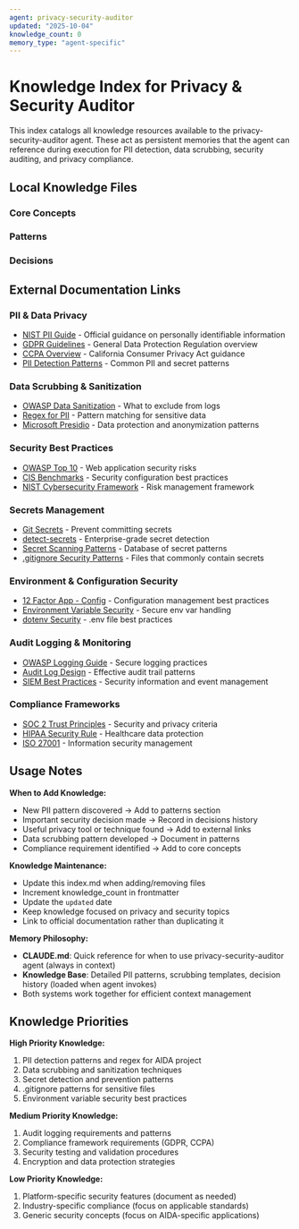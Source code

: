```yaml
---
agent: privacy-security-auditor
updated: "2025-10-04"
knowledge_count: 0
memory_type: "agent-specific"
---
```


# Knowledge Index for Privacy & Security Auditor

This index catalogs all knowledge resources available to the privacy-security-auditor agent. These act as persistent memories that the agent can reference during execution for PII detection, data scrubbing, security auditing, and privacy compliance.

## Local Knowledge Files

### Core Concepts
<!-- Add core concept files here as they are created -->

### Patterns
<!-- Add pattern files here as they are created -->

### Decisions
<!-- Add decision files here as they are created -->

## External Documentation Links

### PII & Data Privacy
- [NIST PII Guide](https://www.nist.gov/privacy-framework/nist-pii-guide) - Official guidance on personally identifiable information
- [GDPR Guidelines](https://gdpr.eu/what-is-gdpr/) - General Data Protection Regulation overview
- [CCPA Overview](https://oag.ca.gov/privacy/ccpa) - California Consumer Privacy Act guidance
- [PII Detection Patterns](https://github.com/mazen160/secrets-patterns-db) - Common PII and secret patterns

### Data Scrubbing & Sanitization
- [OWASP Data Sanitization](https://cheatsheetseries.owasp.org/cheatsheets/Logging_Cheat_Sheet.html#data-to-exclude) - What to exclude from logs
- [Regex for PII](https://github.com/openai/gpt-3.5-turbo/blob/main/docs/guides/safety-best-practices.md) - Pattern matching for sensitive data
- [Microsoft Presidio](https://github.com/microsoft/presidio) - Data protection and anonymization patterns

### Security Best Practices
- [OWASP Top 10](https://owasp.org/www-project-top-ten/) - Web application security risks
- [CIS Benchmarks](https://www.cisecurity.org/cis-benchmarks/) - Security configuration best practices
- [NIST Cybersecurity Framework](https://www.nist.gov/cyberframework) - Risk management framework

### Secrets Management
- [Git Secrets](https://github.com/awslabs/git-secrets) - Prevent committing secrets
- [detect-secrets](https://github.com/Yelp/detect-secrets) - Enterprise-grade secret detection
- [Secret Scanning Patterns](https://github.com/mazen160/secrets-patterns-db) - Database of secret patterns
- [.gitignore Security Patterns](https://github.com/github/gitignore/blob/main/Global/Archives.gitignore) - Files that commonly contain secrets

### Environment & Configuration Security
- [12 Factor App - Config](https://12factor.net/config) - Configuration management best practices
- [Environment Variable Security](https://blog.gitguardian.com/secrets-credentials-in-environment-variables/) - Secure env var handling
- [dotenv Security](https://github.com/motdotla/dotenv#should-i-commit-my-env-file) - .env file best practices

### Audit Logging & Monitoring
- [OWASP Logging Guide](https://cheatsheetseries.owasp.org/cheatsheets/Logging_Cheat_Sheet.html) - Secure logging practices
- [Audit Log Design](https://www.cloudflare.com/learning/security/what-is-audit-log/) - Effective audit trail patterns
- [SIEM Best Practices](https://www.sans.org/white-papers/best-practices-for-siem/) - Security information and event management

### Compliance Frameworks
- [SOC 2 Trust Principles](https://www.aicpa.org/resources/article/5-trust-services-criteria-under-soc-2) - Security and privacy criteria
- [HIPAA Security Rule](https://www.hhs.gov/hipaa/for-professionals/security/index.html) - Healthcare data protection
- [ISO 27001](https://www.iso.org/isoiec-27001-information-security.html) - Information security management

## Usage Notes

**When to Add Knowledge:**
- New PII pattern discovered → Add to patterns section
- Important security decision made → Record in decisions history
- Useful privacy tool or technique found → Add to external links
- Data scrubbing pattern developed → Document in patterns
- Compliance requirement identified → Add to core concepts

**Knowledge Maintenance:**
- Update this index.md when adding/removing files
- Increment knowledge_count in frontmatter
- Update the `updated` date
- Keep knowledge focused on privacy and security topics
- Link to official documentation rather than duplicating it

**Memory Philosophy:**
- **CLAUDE.md**: Quick reference for when to use privacy-security-auditor agent (always in context)
- **Knowledge Base**: Detailed PII patterns, scrubbing templates, decision history (loaded when agent invokes)
- Both systems work together for efficient context management

## Knowledge Priorities

**High Priority Knowledge:**
1. PII detection patterns and regex for AIDA project
2. Data scrubbing and sanitization techniques
3. Secret detection and prevention patterns
4. .gitignore patterns for sensitive files
5. Environment variable security best practices

**Medium Priority Knowledge:**
1. Audit logging requirements and patterns
2. Compliance framework requirements (GDPR, CCPA)
3. Security testing and validation procedures
4. Encryption and data protection strategies

**Low Priority Knowledge:**
1. Platform-specific security features (document as needed)
2. Industry-specific compliance (focus on applicable standards)
3. Generic security concepts (focus on AIDA-specific applications)